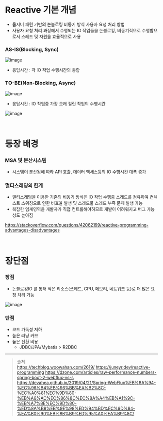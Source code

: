 # Reactive 기본 개념
* 옵저버 패턴 기반의 논블로킹 비동기 방식 사용자 요청 처리 방법
* 사용자 요청 처리 과정에서 수행되는 IO 작업들을 논블로킹, 비동기적으로 수행함으로서 스레드 및 자원을 효율적으로 사용

### AS-IS(Blocking, Sync)
![image](https://user-images.githubusercontent.com/48702893/109412880-e4eed700-79ed-11eb-977e-a9b960318dca.png)
* 응답시간 : 각 IO 작업 수행시간의 총합

### TO-BE(Non-Blocking, Async)
![image](https://user-images.githubusercontent.com/48702893/109412882-e7513100-79ed-11eb-8d43-d18b2786486d.png)
* 응답시간 : IO 작업중 가장 오래 걸린 작업의 수행시간

![image](https://user-images.githubusercontent.com/48702893/128733391-1346d4ea-f67b-434f-9b18-713d3407f88c.png)

<br>

# 등장 배경
### MSA 및 분산시스템
* 시스템이 분산됨에 따라 API 호출, 데이터 엑세스등의 IO 수행시간 대폭 증가

### 멀티스레딩의 한계
* 멀티스레딩을 이용한 기존의 비동기 방식은 IO 작업 수행중 스레드를 점유하여 컨텍스트 스위칭으로 인한 비효율 발생 및 스레드풀 스레드 부족 문제 발생 가능
* 복잡한 임계영역을 개발자가 직접 컨트롤해야하므로 개발이 어려워지고 버그 가능성도 높아짐

https://stackoverflow.com/questions/42062199/reactive-programming-advantages-disadvantages

<br>

# 장단점
### 장점
* 논블로킹IO 를 통해 적은 리소스(쓰레드, CPU, 메모리, 네트워크 등)로 더 많은 요청 처리 가능

![image](https://user-images.githubusercontent.com/48702893/129197508-0e126286-7b34-41dd-b684-694c20fe98b8.png)

### 단점
* 코드 가독성 저하
* 높은 러닝 커브
* 높은 전환 비용
	* JDBC/JPA/Mybatis > R2DBC
	
***
> 출처<br>
> https://techblog.woowahan.com/2619/
> https://juneyr.dev/reactive-programming
> https://dzone.com/articles/raw-performance-numbers-spring-boot-2-webflux-vs-s
> https://devahea.github.io/2019/04/21/Spring-WebFlux%EB%8A%94-%EC%96%B4%EB%96%BB%EA%B2%8C-%EC%A0%81%EC%9D%80-%EB%A6%AC%EC%86%8C%EC%8A%A4%EB%A1%9C-%EB%A7%8E%EC%9D%80-%ED%8A%B8%EB%9E%98%ED%94%BD%EC%9D%84-%EA%B0%90%EB%8B%B9%ED%95%A0%EA%B9%8C/
